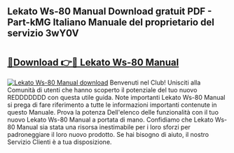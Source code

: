 ## Lekato Ws-80 Manual Download gratuit PDF - Part-kMG Italiano Manuale del proprietario del servizio 3wY0V

# <h2><a href="http://dfcb6vb.blite.top/?on=Lekato+Ws-80+Manual">🔗Download 👉🔴 Lekato Ws-80 Manual</a></h2>

[![Lekato Ws-80 Manual download](https://i.imgur.com/lujVjoI.png)](http://dfcb6vb.blite.top/?on=Lekato+Ws-80+Manual)
Benvenuti nel Club! Unisciti alla Comunità di utenti che hanno scoperto il potenziale del tuo nuovo REDDDDDDD con questa utile guida. Note importanti Lekato Ws-80 Manual si prega di fare riferimento a tutte le informazioni importanti contenute in questo Manuale. Prova la potenza Dell'elenco delle funzionalità con il tuo nuovo Lekato Ws-80 Manual a portata di mano. Confidiamo che Lekato Ws-80 Manual sia stata una risorsa inestimabile per i loro sforzi per padroneggiare il loro nuovo prodotto. Se hai bisogno di aiuto, il nostro Servizio Clienti è a tua disposizione.
